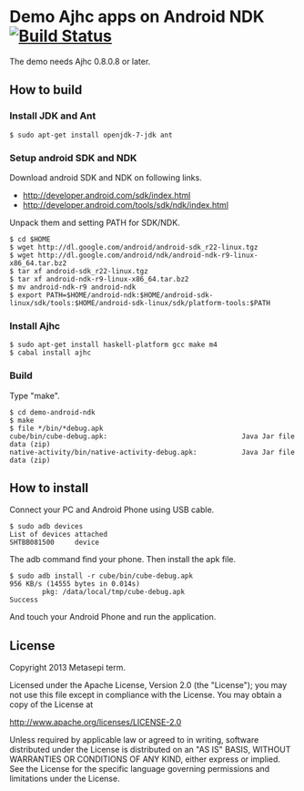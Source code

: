 # Demo Ajhc apps on Android NDK [![Build Status](https://travis-ci.org/ajhc/demo-android-ndk.png)](https://travis-ci.org/ajhc/demo-android-ndk)

The demo needs Ajhc 0.8.0.8 or later.

## How to build

### Install JDK and Ant

    $ sudo apt-get install openjdk-7-jdk ant

### Setup android SDK and NDK

Download android SDK and NDK on following links.

* http://developer.android.com/sdk/index.html
* http://developer.android.com/tools/sdk/ndk/index.html

Unpack them and setting PATH for SDK/NDK.

    $ cd $HOME
    $ wget http://dl.google.com/android/android-sdk_r22-linux.tgz
    $ wget http://dl.google.com/android/ndk/android-ndk-r9-linux-x86_64.tar.bz2
    $ tar xf android-sdk_r22-linux.tgz
    $ tar xf android-ndk-r9-linux-x86_64.tar.bz2
    $ mv android-ndk-r9 android-ndk
    $ export PATH=$HOME/android-ndk:$HOME/android-sdk-linux/sdk/tools:$HOME/android-sdk-linux/sdk/platform-tools:$PATH

### Install Ajhc

    $ sudo apt-get install haskell-platform gcc make m4
    $ cabal install ajhc

### Build

Type "make".

    $ cd demo-android-ndk
    $ make
    $ file */bin/*debug.apk
    cube/bin/cube-debug.apk:                                 Java Jar file data (zip)
    native-activity/bin/native-activity-debug.apk:           Java Jar file data (zip)


## How to install

Connect your PC and Android Phone using USB cable.

    $ sudo adb devices
    List of devices attached 
    SHTBB081500     device

The adb command find your phone. Then install the apk file.

    $ sudo adb install -r cube/bin/cube-debug.apk
    956 KB/s (14555 bytes in 0.014s)
            pkg: /data/local/tmp/cube-debug.apk
    Success

And touch your Android Phone and run the application.

## License

Copyright 2013 Metasepi term.

Licensed under the Apache License, Version 2.0 (the "License"); you may not use this file except in compliance with the License. You may obtain a copy of the License at

http://www.apache.org/licenses/LICENSE-2.0

Unless required by applicable law or agreed to in writing, software distributed under the License is distributed on an "AS IS" BASIS, WITHOUT WARRANTIES OR CONDITIONS OF ANY KIND, either express or implied. See the License for the specific language governing permissions and limitations under the License.
